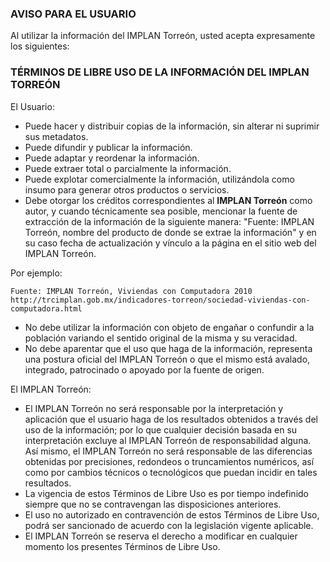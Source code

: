 
### AVISO PARA EL USUARIO

Al utilizar la información del IMPLAN Torreón, usted acepta expresamente los siguientes:

### TÉRMINOS DE LIBRE USO DE LA INFORMACIÓN DEL IMPLAN TORREÓN

El Usuario:

* Puede hacer y distribuir copias de la información, sin alterar ni suprimir sus metadatos.
* Puede difundir y publicar la información.
* Puede adaptar y reordenar la información.
* Puede extraer total o parcialmente la información.
* Puede explotar comercialmente la información, utilizándola como insumo para generar otros productos o servicios.
* Debe otorgar los créditos correspondientes al **IMPLAN Torreón** como autor, y cuando técnicamente sea posible, mencionar la fuente de extracción de la información de la siguiente manera: "Fuente: IMPLAN Torreón, nombre del producto de donde se extrae la información" y en su caso fecha de actualización y vínculo a la página en el sitio web del IMPLAN Torreón.

Por ejemplo:

    Fuente: IMPLAN Torreón, Viviendas con Computadora 2010 http://trcimplan.gob.mx/indicadores-torreon/sociedad-viviendas-con-computadora.html

* No debe utilizar la información con objeto de engañar o confundir a la población variando el sentido original de la misma y su veracidad.
* No debe aparentar que el uso que haga de la información, representa una postura oficial del IMPLAN Torreón o que el mismo está avalado, integrado, patrocinado o apoyado por la fuente de origen.

El IMPLAN Torreón:

* El IMPLAN Torreón no será responsable por la interpretación y aplicación que el usuario haga de los resultados obtenidos a través del uso de la información; por lo que cualquier decisión basada en su interpretación excluye al IMPLAN Torreón de responsabilidad alguna. Así mismo, el IMPLAN Torreón no será responsable de las diferencias obtenidas por precisiones, redondeos o truncamientos numéricos, así como por cambios técnicos o tecnológicos que puedan incidir en tales resultados.
* La vigencia de estos Términos de Libre Uso es por tiempo indefinido siempre que no se contravengan las disposiciones anteriores.
* El uso no autorizado en contravención de estos Términos de Libre Uso, podrá ser sancionado de acuerdo con la legislación vigente aplicable.
* El IMPLAN Torreón se reserva el derecho a modificar en cualquier momento los presentes Términos de Libre Uso.
